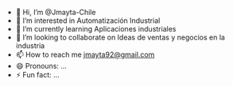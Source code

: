 - 👋 Hi, I’m @Jmayta-Chile
- 👀 I’m interested in Automatización Industrial
- 🌱 I’m currently learning Aplicaciones industriales
- 💞️ I’m looking to collaborate on Ideas de ventas y negocios en la industria
- 📫 How to reach me jmayta92@gmail.com
- 😄 Pronouns: ...
- ⚡ Fun fact: ...

<!---
Jmayta-Chile/Jmayta-Chile is a ✨ special ✨ repository because its `README.md` (this file) appears on your GitHub profile.
You can click the Preview link to take a look at your changes.
--->
